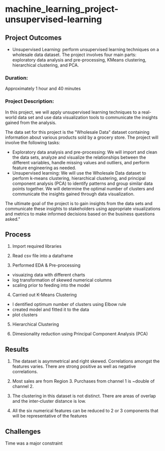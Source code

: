 # machine_learning_project-unsupervised-learning

## Project Outcomes
- Unsupervised Learning: perform unsupervised learning techniques on a wholesale data dataset. The project involves four main parts: exploratory data analysis and pre-processing, KMeans clustering, hierarchical clustering, and PCA.
### Duration:
Approximately 1 hour and 40 minutes
### Project Description:
In this project, we will apply unsupervised learning techniques to a real-world data set and use data visualization tools to communicate the insights gained from the analysis.

The data set for this project is the "Wholesale Data" dataset containing information about various products sold by a grocery store.
The project will involve the following tasks:

-	Exploratory data analysis and pre-processing: We will import and clean the data sets, analyze and visualize the relationships between the different variables, handle missing values and outliers, and perform feature engineering as needed.
-	Unsupervised learning: We will use the Wholesale Data dataset to perform k-means clustering, hierarchical clustering, and principal component analysis (PCA) to identify patterns and group similar data points together. We will determine the optimal number of clusters and communicate the insights gained through data visualization.

The ultimate goal of the project is to gain insights from the data sets and communicate these insights to stakeholders using appropriate visualizations and metrics to make informed decisions based on the business questions asked."


## Process

1. Import required libraries

2. Read csv file into a dataframe
 
3. Performed EDA & Pre-processing 

- visuaizing data with different charts
- log transformation of skewed numerical columns
- scaling prior to feeding into the model

4. Carried out K-Means Clustering

- I dentified optimum number of clusters using Elbow rule
- created model and fitted it to the data
- plot clusters

5. Hierarchical Clustering

6. Dimesionality reduction using Principal Component Analysis (PCA)



## Results

1. The dataset is asymmetrical and right skewed. Correlations amongst the features varies. There are strong positive as well as negative correlations.

3. Most sales are from Region 3. Purchases from channel 1 is ~double of channel 2.

3. The clustering in this dataset is not distinct. There are areas of overlap and the inter-cluster distance is low.

4. All the six numerical features can be reduced to 2 or 3 components that will be representative of the features


## Challenges 
 
 Time was a major constraint
 
 
 



